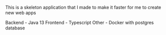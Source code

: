 This is a skeleton application that I made to make it faster for me to create new web apps

Backend - Java 13
Frontend -  Typescript
Other - Docker with postgres database